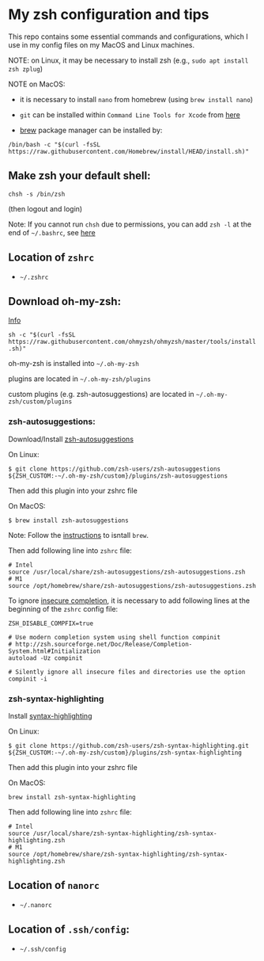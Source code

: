 # My zsh configuration and tips

This repo contains some essential commands and configurations, which I use in my config files on my MacOS and Linux machines.

NOTE: on Linux, it may be necessary to install zsh (e.g., `sudo apt install zsh zplug`)

NOTE on MacOS:

- it is necessary to install `nano` from homebrew (using `brew install nano`)

- `git` can be installed within `Command Line Tools for Xcode` from [here](https://developer.apple.com/download/all/)

- [brew](https://brew.sh) package manager can be installed by:

```
/bin/bash -c "$(curl -fsSL https://raw.githubusercontent.com/Homebrew/install/HEAD/install.sh)"
```

## Make zsh your default shell:

```chsh -s /bin/zsh```

(then logout and login)

Note: If you cannot run `chsh` due to permissions, you can add `zsh -l` at the end of `~/.bashrc`, see [here](https://github.com/neuropoly/computers/issues/447#issuecomment-1404109557)

## Location of `zshrc`

- `~/.zshrc`

## Download oh-my-zsh:

[Info](https://github.com/ohmyzsh/ohmyzsh#basic-installation)

```sh -c "$(curl -fsSL https://raw.githubusercontent.com/ohmyzsh/ohmyzsh/master/tools/install.sh)"```

oh-my-zsh is installed into `~/.oh-my-zsh`

plugins are located in `~/.oh-my-zsh/plugins`

custom plugins (e.g. zsh-autosuggestions) are located in `~/.oh-my-zsh/custom/plugins`

### zsh-autosuggestions:

Download/Install [zsh-autosuggestions](https://github.com/zsh-users/zsh-autosuggestions)

On Linux:

```
$ git clone https://github.com/zsh-users/zsh-autosuggestions ${ZSH_CUSTOM:-~/.oh-my-zsh/custom}/plugins/zsh-autosuggestions
```

Then add this plugin into your zshrc file

On MacOS:

```
$ brew install zsh-autosuggestions
```

Note: Follow the [instructions](https://brew.sh) to isntall `brew`.

Then add following line into `zshrc` file:

```
# Intel
source /usr/local/share/zsh-autosuggestions/zsh-autosuggestions.zsh
# M1
source /opt/homebrew/share/zsh-autosuggestions/zsh-autosuggestions.zsh
```

To ignore [insecure completion](https://github.com/ohmyzsh/ohmyzsh/issues/6461#issuecomment-438506394), it is necessary to add following lines at the beginning of the `zshrc` config file:

```
ZSH_DISABLE_COMPFIX=true

# Use modern completion system using shell function compinit
# http://zsh.sourceforge.net/Doc/Release/Completion-System.html#Initialization
autoload -Uz compinit

# Silently ignore all insecure files and directories use the option
compinit -i
```

### zsh-syntax-highlighting

Install [syntax-highlighting](https://github.com/zsh-users/zsh-syntax-highlighting)

On Linux:

```
$ git clone https://github.com/zsh-users/zsh-syntax-highlighting.git ${ZSH_CUSTOM:-~/.oh-my-zsh/custom}/plugins/zsh-syntax-highlighting
```

Then add this plugin into your zshrc file

On MacOS:

```
brew install zsh-syntax-highlighting
```

Then add following line into `zshrc` file:

```
# Intel
source /usr/local/share/zsh-syntax-highlighting/zsh-syntax-highlighting.zsh
# M1
source /opt/homebrew/share/zsh-syntax-highlighting/zsh-syntax-highlighting.zsh
```

## Location of `nanorc` 

- `~/.nanorc `

## Location of `.ssh/config`:

- `~/.ssh/config`

